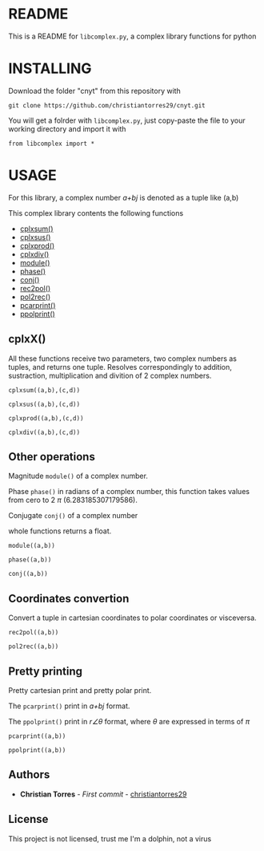 # README

This is a README for `libcomplex.py`, a complex library functions for python

INSTALLING
==========

Download the folder "cnyt" from this repository with
```
git clone https://github.com/christiantorres29/cnyt.git
```
You will get a folrder with `libcomplex.py`, just copy-paste the file to your working directory and import it with

```
from libcomplex import *
```
USAGE
======
For this library, a complex number *a+bj* is denoted as a tuple like (a,b)

This complex library contents the following functions

* [cplxsum()](##cplxX())
* [cplxsus()](##cplxX())
* [cplxprod()](##cplxX())
* [cplxdiv()](##cplxX())
* [module()](##Other-operations)
* [phase()](##Other-operations)
* [conj()](##Other-operations)
* [rec2pol()](##Coordinates-convertion)
* [pol2rec()](##Coordinates-convertion)
* [pcarprint()](##Pretty-printing)
* [ppolprint()](##Pretty-printing)

## cplxX()
All these functions receive two parameters, two complex numbers as tuples, and returns one tuple. 
Resolves correspondingly to addition, sustraction, multiplication and divition of 2 complex numbers. 

```
cplxsum((a,b),(c,d))

cplxsus((a,b),(c,d))

cplxprod((a,b),(c,d))

cplxdiv((a,b),(c,d))
```
## Other operations
Magnitude `module()` of a complex number. 

Phase `phase()` in radians of a complex number, this function takes values from cero to 2 $\pi$ (6.283185307179586).

Conjugate `conj()` of a complex number

whole functions returns a float.
```
module((a,b))

phase((a,b))

conj((a,b))
```
## Coordinates convertion
Convert a tuple in cartesian coordinates to polar coordinates or visceversa.

```
rec2pol((a,b))

pol2rec((a,b))
```
## Pretty printing
Pretty cartesian print and pretty polar print.

The `pcarprint()` print in *a+bj* format.

The `ppolprint()` print in *r∠$\theta$* format, where $\theta$ are expressed in terms of $\pi$

```
pcarprint((a,b))

ppolprint((a,b))
```

## Authors

* **Christian Torres** - *First commit* - [christiantorres29](https://github.com/christiantorres29/cnyt)

## License

This project is not licensed, trust me I'm a dolphin, not a virus



